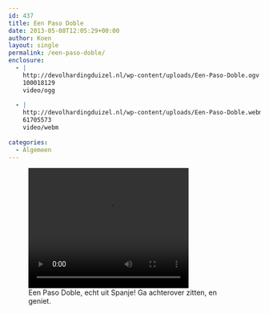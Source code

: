 ```yaml
---
id: 437
title: Een Paso Doble
date: 2013-05-08T12:05:29+00:00
author: Koen
layout: single
permalink: /een-paso-doble/
enclosure:
  - |
    http://devolhardingduizel.nl/wp-content/uploads/Een-Paso-Doble.ogv
    100018129
    video/ogg
    
  - |
    http://devolhardingduizel.nl/wp-content/uploads/Een-Paso-Doble.webm
    61705573
    video/webm
    
categories:
  - Algemeen
---
```

<div style="position: relative; left: auto; right: auto;">
  <figure>
  
  <div style="width: 320px;" class="wp-video">
    <!--[if lt IE 9]><![endif]--><video class="wp-video-shortcode" id="video-437-1" width="320" height="240" autoplay="1" preload="true" controls="controls"><source type="video/webm" src="http://devolhardingduizel.nl/wp-content/uploads/Een-Paso-Doble.webm?_=1" />
    
    <a href="http://devolhardingduizel.nl/wp-content/uploads/Een-Paso-Doble.webm">http://devolhardingduizel.nl/wp-content/uploads/Een-Paso-Doble.webm</a></video>
  </div><figcaption>Een Paso Doble, echt uit Spanje! Ga achterover zitten, en geniet.</figcaption></figure>
</div>
